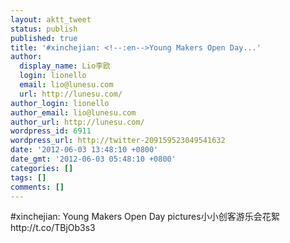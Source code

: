 ```yaml
---
layout: aktt_tweet
status: publish
published: true
title: '#xinchejian: <!--:en-->Young Makers Open Day...'
author:
  display_name: Lio李欧
  login: lionello
  email: lio@lunesu.com
  url: http://lunesu.com/
author_login: lionello
author_email: lio@lunesu.com
author_url: http://lunesu.com/
wordpress_id: 6911
wordpress_url: http://twitter-209159523049541632
date: '2012-06-03 13:48:10 +0800'
date_gmt: '2012-06-03 05:48:10 +0800'
categories: []
tags: []
comments: []
---
```

<p>#xinchejian: <!--:en-->Young Makers Open Day pictures<!--:--><!--:zh-->小小创客游乐会花絮<!--:--> http://t.co/TBjOb3s3</p>
